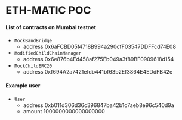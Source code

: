 # ETH-MATIC POC

#### List of contracts on Mumbai testnet

- `MockBandBridge`
  - address 0x6aFCBD05f4718B994a290cfF03547DDFFcd74E08
- `ModifiedChildChainManager`
  - address 0x6e876b4Ed458af275Eb049a3f89BF0909618d154
- `MockChildERC20`
  - address 0xf694A2a7421efdb441bf63b2Ef3864E4EDdFB42e

#### Example user

- `User`
  - address 0xb011d306d36c396847ba42b1c7aeb8e96c540d9a
  - amount 1000000000000000000
